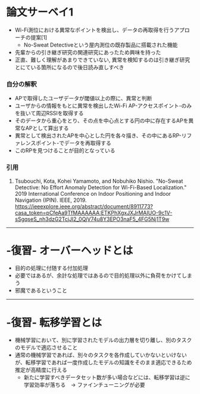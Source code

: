 # 論文サーベイ1
- Wi-Fi測位における異常なポイントを検出し、データの再取得を行うアプローチの提案[1]
  - No-Sweat Detectiveという屋内測位の既存製品に搭載された機能
- 先輩からの引き継ぎ研究の関連研究にあったため興味を持った
- 正直、難しく理解があまりできていない, 異常を検知するのは引き継ぎ研究とにている箇所になるので後日読み直しすべき

### 自分の解釈
- APで取得したユーザデータが閾値以上の際に、異常と判断
- ユーザからの情報をもとに異常を検出したWi-Fi AP-アクセスポイント-のみを抜いて周辺RSSIを取得する
- そのデータから重心をとり、その点を中心点とする円の中に存在するAPを異常なAPとして算出する
- 異常として検出されたAPを中心とした円を各々描き、その中にあるRP-リファレンスポイント-でデータを再取得する
- このRPを見つけることが目的となっている
### 引用
1. Tsubouchi, Kota, Kohei Yamamoto, and Nobuhiko Nishio. "No-Sweat Detective: No Effort Anomaly Detection for Wi-Fi-Based Localization." 2019 International Conference on Indoor Positioning and Indoor Navigation (IPIN). IEEE, 2019.
https://ieeexplore.ieee.org/abstract/document/8911773?casa_token=pCfeAa9TfMAAAAAA:ETKPhXgxJXJrMAIUO-9c1V-sSgqseS_nh3dzG2TcjJI2_0QjV74u8Y3EPO3naF5_4FG5Nj1T9w
---
# -復習- オーバーヘッドとは 
- 目的の処理に付随する付加処理
- 必要ではあるが、余計な処理ではあるので目的処理以外に負荷をかけてしまう
- 邪魔であるということ
---
# -復習- 転移学習とは
- 機械学習において、別に学習されたモデルの出力層を切り離し、別のタスクのモデルで適応させること
- 通常の機械学習であれば、別々のタスクを各作成していかないといけないが、転移学習であれば一度作成したモデルの知識をそのまま適応できるため推定が高精度に行える
  - 新たに学習すべきデータセット数が多い場合などには、転移学習は逆に学習効率が落ちる　→ ファインチューニングが必要
